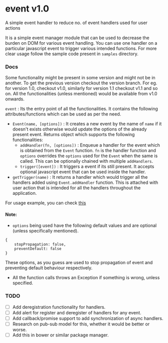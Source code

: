 # event v1.0
A simple event handler to reduce no. of event handlers used for user actions

It is a simple event manager module that can be used to decrease the burden on DOM for various event handling. You can use one handler on a particular javascript event to trigger various intended functions. For more clear usage follow the sample code present in `samples` directory.

### Docs
Some functionality might be present in some version and might not be in another. To get the previous version checkout the version branch. For eg. for version 1.0, checkout v1.0, similarly for version 1.1 checkout v1.1 and so on. All the functionalities (unless mentioned) would be available from v1.0 onwards.

`event` : Its the entry point of all the functionalities. It contains the following attributes/functions which can be used as per the need.

* `Event(name, [options])` : It creates a new event by the name of `name` if it doesn't exists otherwise would update the options of the already present event. Returns object which supports the following functionalities: 
    - `addHandler(fn, [options])` : Enqueue a handler for the event which is obtained from the `Event` function. `fn` is the handler function and `options` overrides the `options` used for the `Event` when the same is called. This can be optionally chained with multiple `addHandlers`.
    - `trigger([event])` : It triggers a event if its still present. It accepts optional javascript event that can be used inside the handler.
* `getTrigger(name)` : It returns a handler which would trigger all the handlers added using `Event.addHandler` function. This is attached with user action that is intended for all the handlers throughout the application.

For usage example, you can check [this](https://codebeads.wordpress.com/2016/12/07/javascript-going-back-to-events/)
#### Note:
* `options` being used have the following default values and are optional (unless specifically mentioned).
```
{
    stopPropagation: false,
    preventDefault: false
}
```
These options, as you guess are used to stop propagation of event and preventing default behaviour respectively.
* All the function calls throws an Exception if something is wrong, unless specified.

### TODO
- [ ] Add deregistration functionality for handlers.
- [ ] Add alert for register and deregister of handlers for any event.
- [ ] Add callback/promise support to add synchronization of async handlers.
- [ ] Research on pub-sub model for this, whether it would be better or worse.
- [ ] Add this in bower or similar package manager.
